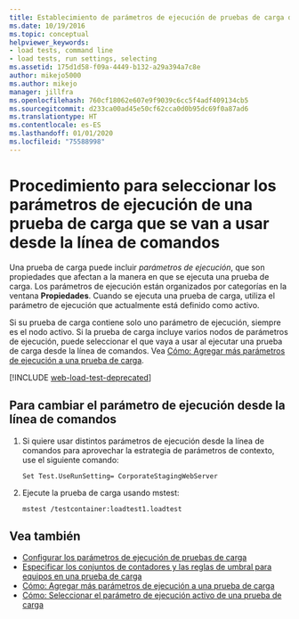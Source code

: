 ```yaml
---
title: Establecimiento de parámetros de ejecución de pruebas de carga desde la línea de comandos
ms.date: 10/19/2016
ms.topic: conceptual
helpviewer_keywords:
- load tests, command line
- load tests, run settings, selecting
ms.assetid: 175d1d58-f09a-4449-b132-a29a394a7c8e
author: mikejo5000
ms.author: mikejo
manager: jillfra
ms.openlocfilehash: 760cf18062e607e9f9039c6cc5f4adf409134cb5
ms.sourcegitcommit: d233ca00ad45e50cf62cca0d0b95dc69f0a87ad6
ms.translationtype: HT
ms.contentlocale: es-ES
ms.lasthandoff: 01/01/2020
ms.locfileid: "75588998"
---
```

# <a name="how-to-select-a-load-test-run-setting-to-use-from-the-command-line"></a>Procedimiento para seleccionar los parámetros de ejecución de una prueba de carga que se van a usar desde la línea de comandos

Una prueba de carga puede incluir *parámetros de ejecución*, que son propiedades que afectan a la manera en que se ejecuta una prueba de carga. Los parámetros de ejecución están organizados por categorías en la ventana **Propiedades**. Cuando se ejecuta una prueba de carga, utiliza el parámetro de ejecución que actualmente está definido como activo.

Si su prueba de carga contiene solo uno parámetro de ejecución, siempre es el nodo activo. Si la prueba de carga incluye varios nodos de parámetros de ejecución, puede seleccionar el que vaya a usar al ejecutar una prueba de carga desde la línea de comandos. Vea [Cómo: Agregar más parámetros de ejecución a una prueba de carga](../test/how-to-add-additional-run-settings-to-a-load-test.md).

[!INCLUDE [web-load-test-deprecated](includes/web-load-test-deprecated.md)]

## <a name="to-change-the-run-setting-from-the-command-line"></a>Para cambiar el parámetro de ejecución desde la línea de comandos

1. Si quiere usar distintos parámetros de ejecución desde la línea de comandos para aprovechar la estrategia de parámetros de contexto, use el siguiente comando:

    `Set Test.UseRunSetting= CorporateStagingWebServer`

2. Ejecute la prueba de carga usando mstest:

    `mstest /testcontainer:loadtest1.loadtest`

## <a name="see-also"></a>Vea también

- [Configurar los parámetros de ejecución de pruebas de carga](../test/configure-load-test-run-settings.md)
- [Especificar los conjuntos de contadores y las reglas de umbral para equipos en una prueba de carga](../test/specify-counter-sets-and-threshold-rules-for-load-testing.md)
- [Cómo: Agregar más parámetros de ejecución a una prueba de carga](../test/how-to-add-additional-run-settings-to-a-load-test.md)
- [Cómo: Seleccionar el parámetro de ejecución activo de una prueba de carga](../test/how-to-select-the-active-run-setting-for-a-load-test.md)

